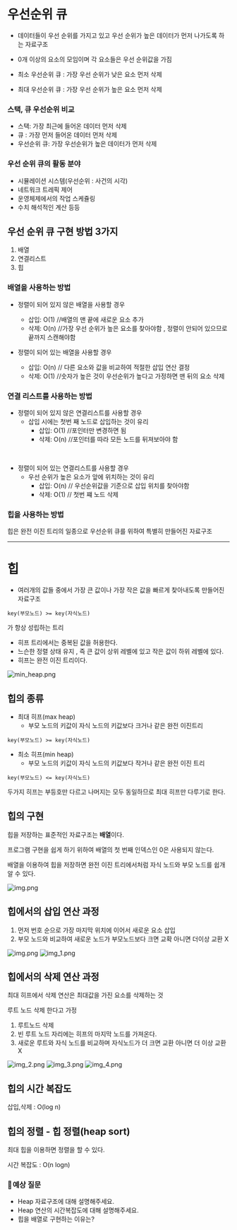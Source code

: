 # 우선순위 큐

- 데이터들이 우선 순위를 가지고 있고 우선 순위가 높은 데이터가 먼저 나가도록 하는 자료구조

- 0개 이상의 요소의 모임이며 각 요소들은 우선 순위값을 가짐


- 최소 우선순위 큐 : 가장 우선 순위가 낮은 요소 먼저 삭제

- 최대 우선순위 큐 : 가장 우선 순위가 높은 요소 먼저 삭제


### 스택, 큐 우선순위 비교

- 스택: 가장 최근에 들어온 데이터 먼저 삭제
- 큐 : 가장 먼저 들어온 데이터 먼저 삭제
- 우선순위 큐: 가장 우선순위가 높은 데이터가 먼저 삭제

### 우선 순위 큐의 활동 분야
- 시뮬레이션 시스템(우선순위 : 사건의 시각)
- 네트워크 트레픽 제어
- 운영체제에서의 작업 스케쥴링
- 수치 해석적인 계산 등등

## 우선 순위 큐 구현 방법 3가지
1. 배열
2. 연결리스트
3. 힙


### 배열을 사용하는 방법 
- 정렬이 되어 있지 않은 배열을 사용할 경우
    - 삽입:  O(1) //배열의 맨 끝에 새로운 요소 추가
    - 삭제:  O(n) //가장 우선 순위가 높은 요소를 찾아야함 , 정렬이 안되어 있으므로 끝까지 스캔해야함


- 정렬이 되어 있는 배열을 사용할 경우
  - 삽입: O(n) // 다른 요소와 값을 비교하여 적절한 삽입 연산 결정
  - 삭제: O(1) //숫자가 높은 것이 우선순위가 높다고 가정하면 맨 뒤의 요소 삭제

### 연결 리스트를 사용하는 방법
- 정렬이 되어 있지 않은 연결리스트를 사용할 경우
  - 삽입 시에는  첫번 째 노드로 삽입하는 것이 유리
    - 삽입:  O(1) //포인터만 변경하면 됨
    - 삭제:  O(n) //포인터를 따라 모든 노드를 뒤져보아야 함

<br/>

- 정렬이 되어 있는 연결리스트를 사용할 경우
  - 우선 순위가 높은 요소가 앞에 위치하는 것이 유리
    - 삽입: O(n) // 우선순위값을 기준으로 삽입 위치를 찾아야함
    - 삭제: O(1) // 첫번 쨰 노드 삭제
### 힙을 사용하는 방법

힙은 완전 이진 트리의 일종으로 우선순위 큐를 위하여 특별히 만들어진 자료구조

<hr/>

# 힙

- 여러개의 값들 중에서 가장 큰 값이나 가장 작은 값을 빠르게 찾아내도록 만들어진 자료구조

```
key(부모노드) >= key(자식노드)
```
가 항상 성립하는 트리

- 히프 트리에서는 중복된 값을 허용한다.
- 느슨한 정렬 상태 유지 , 즉 큰 값이 상위 레벨에 있고 작은 값이 하위 레벨에 있다.
- 히프는 완전 이진 트리이다.

![min_heap.png](img%2Fmin_heap1.png)


## 힙의 종류

- 최대 히프(max heap)
  - 부모 노드의 키값이 자식 노드의 키값보다 크거나 같은 완전 이진트리

```
key(부모노드) >= key(자식노드)
```
- 최소 히프(min heap)
  - 부모 노드의 키값이 자식 노드의 키값보다 작거나 같은 완전 이진 트리

```
key(부모노드) <= key(자식노드)
```


두가지 히프는 부등호만 다르고 나머지는 모두 동일하므로
최대 히프만 다루기로 한다.

## 힙의 구현

힙을 저장하는 표준적인 자료구조는 **배열**이다.

프로그램 구현을 쉽게 하기 위하여 배열의 첫 번째 인덱스인 0은 사용되지 않는다.

배열을 이용하여 힙을 저장하면 완전 이진 트리에서처럼 자식 노드와 부모 노드를 쉽개 알 수 있다.

![img.png](img/min_heap7.png)

## 힙에서의 삽입 연산 과정

1. 먼저 번호 순으로 가장 마지막 위치에 이어서 새로운 요소 삽입
2. 부모 노드와 비교하여 새로운 노드가 부모노드보다 크면 교확 아니면 더이상 교환 X


![img.png](img/min_heap2.png)
![img_1.png](img/min_heap3.png)


## 힙에서의 삭제 연산 과정

최대 히프에서 삭제 연산은 최대값을 가진 요소를 삭제하는 것

루트 노드 삭제 한다고 가정

1. 루트노드 삭제
2. 빈 루트 노드 자리에는 히프의 마지막 노드를 가져온다.
3. 새로운 루트와 자식 노드를 비교하며 자식노드가 더 크면 교환 아니면 더 이상 교환 X


![img_2.png](img/min_heap4.png)
![img_3.png](img/min_heap5.png)
![img_4.png](img/min_heap6.png)


## 힙의 시간 복잡도

삽입,삭제 : O(log n)


## 힙의 정렬 - 힙 정렬(heap sort)

최대 힙을 이용하면 정렬을 할 수 있다.

시간 복잡도 : O(n logn)



### 🍰 예상 질문 <br/>
- Heap 자료구조에 대해 설명해주세요.
- Heap 연산의 시간복잡도에 대해 설명해주세요.
- 힙을 배열로 구현하는 이유는?